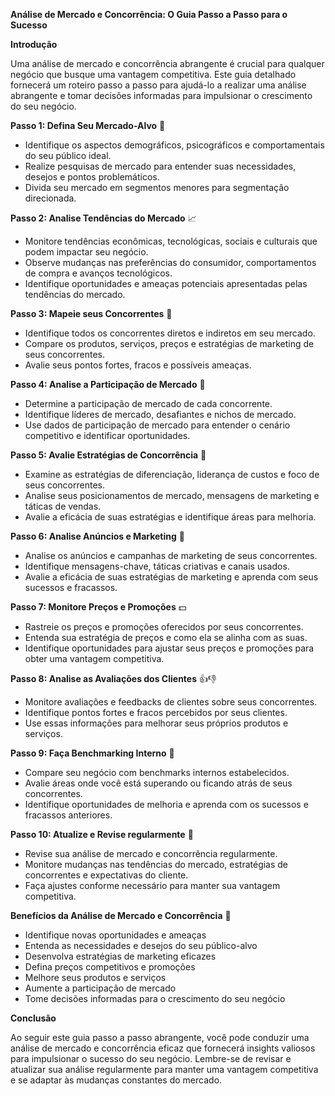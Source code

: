 **Análise de Mercado e Concorrência: O Guia Passo a Passo para o Sucesso**

**Introdução**

Uma análise de mercado e concorrência abrangente é crucial para qualquer negócio que busque uma vantagem competitiva. Este guia detalhado fornecerá um roteiro passo a passo para ajudá-lo a realizar uma análise abrangente e tomar decisões informadas para impulsionar o crescimento do seu negócio.

**Passo 1: Defina Seu Mercado-Alvo** 🎯

* Identifique os aspectos demográficos, psicográficos e comportamentais do seu público ideal.
* Realize pesquisas de mercado para entender suas necessidades, desejos e pontos problemáticos.
* Divida seu mercado em segmentos menores para segmentação direcionada.

**Passo 2: Analise Tendências do Mercado** 📈

* Monitore tendências econômicas, tecnológicas, sociais e culturais que podem impactar seu negócio.
* Observe mudanças nas preferências do consumidor, comportamentos de compra e avanços tecnológicos.
* Identifique oportunidades e ameaças potenciais apresentadas pelas tendências do mercado.

**Passo 3: Mapeie seus Concorrentes** 👥

* Identifique todos os concorrentes diretos e indiretos em seu mercado.
* Compare os produtos, serviços, preços e estratégias de marketing de seus concorrentes.
* Avalie seus pontos fortes, fracos e possíveis ameaças.

**Passo 4: Analise a Participação de Mercado** 🛒

* Determine a participação de mercado de cada concorrente.
* Identifique líderes de mercado, desafiantes e nichos de mercado.
* Use dados de participação de mercado para entender o cenário competitivo e identificar oportunidades.

**Passo 5: Avalie Estratégias de Concorrência** 🎯

* Examine as estratégias de diferenciação, liderança de custos e foco de seus concorrentes.
* Analise seus posicionamentos de mercado, mensagens de marketing e táticas de vendas.
* Avalie a eficácia de suas estratégias e identifique áreas para melhoria.

**Passo 6: Analise Anúncios e Marketing** 📣

* Analise os anúncios e campanhas de marketing de seus concorrentes.
* Identifique mensagens-chave, táticas criativas e canais usados.
* Avalie a eficácia de suas estratégias de marketing e aprenda com seus sucessos e fracassos.

**Passo 7: Monitore Preços e Promoções** 💵

* Rastreie os preços e promoções oferecidos por seus concorrentes.
* Entenda sua estratégia de preços e como ela se alinha com as suas.
* Identifique oportunidades para ajustar seus preços e promoções para obter uma vantagem competitiva.

**Passo 8: Analise as Avaliações dos Clientes** 👍👎

* Monitore avaliações e feedbacks de clientes sobre seus concorrentes.
* Identifique pontos fortes e fracos percebidos por seus clientes.
* Use essas informações para melhorar seus próprios produtos e serviços.

**Passo 9: Faça Benchmarking Interno** 🏅

* Compare seu negócio com benchmarks internos estabelecidos.
* Avalie áreas onde você está superando ou ficando atrás de seus concorrentes.
* Identifique oportunidades de melhoria e aprenda com os sucessos e fracassos anteriores.

**Passo 10: Atualize e Revise regularmente** 🔄

* Revise sua análise de mercado e concorrência regularmente.
* Monitore mudanças nas tendências do mercado, estratégias de concorrentes e expectativas do cliente.
* Faça ajustes conforme necessário para manter sua vantagem competitiva.

**Benefícios da Análise de Mercado e Concorrência** 💪

* Identifique novas oportunidades e ameaças
* Entenda as necessidades e desejos do seu público-alvo
* Desenvolva estratégias de marketing eficazes
* Defina preços competitivos e promoções
* Melhore seus produtos e serviços
* Aumente a participação de mercado
* Tome decisões informadas para o crescimento do seu negócio

**Conclusão**

Ao seguir este guia passo a passo abrangente, você pode conduzir uma análise de mercado e concorrência eficaz que fornecerá insights valiosos para impulsionar o sucesso do seu negócio. Lembre-se de revisar e atualizar sua análise regularmente para manter uma vantagem competitiva e se adaptar às mudanças constantes do mercado.